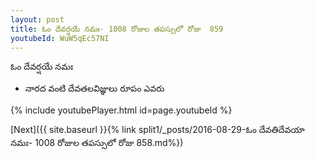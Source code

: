 ```yaml
---
layout: post
title: ఓం దేవర్షయే నమః- 1008 రోజుల తపస్సులో రోజు  859
youtubeId: WuW5qEc57NI
---
```

 
 
 ఓం దేవర్షయే నమః  
 
 -  నారద వంటి దేవతలవిజ్ఞులు  రూపం ఎవరు 
 
  
 
  
 
 
 
 
 
 


{% include youtubePlayer.html id=page.youtubeId %}
 
[Next]({{ site.baseurl }}{% link  split1/_posts/2016-08-29-ఓం దేవతిదేవయా నమః- 1008 రోజుల తపస్సులో రోజు  858.md%})
 
